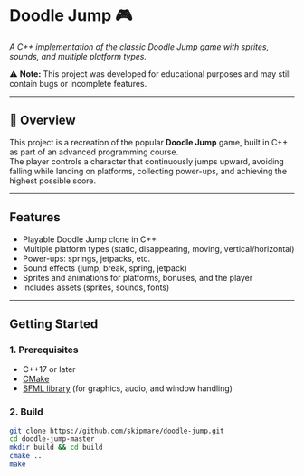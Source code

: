 # Doodle Jump 🎮
*A C++ implementation of the classic Doodle Jump game with sprites, sounds, and multiple platform types.*  

⚠️ **Note:** This project was developed for educational purposes and may still contain bugs or incomplete features.  

---

## 📖 Overview
This project is a recreation of the popular **Doodle Jump** game, built in C++ as part of an advanced programming course.  
The player controls a character that continuously jumps upward, avoiding falling while landing on platforms, collecting power-ups, and achieving the highest possible score.  

---

## Features
- Playable Doodle Jump clone in C++  
- Multiple platform types (static, disappearing, moving, vertical/horizontal)  
- Power-ups: springs, jetpacks, etc.  
- Sound effects (jump, break, spring, jetpack)  
- Sprites and animations for platforms, bonuses, and the player  
- Includes assets (sprites, sounds, fonts)  

---

## Getting Started

### 1. Prerequisites
- C++17 or later  
- [CMake](https://cmake.org/)  
- [SFML library](https://www.sfml-dev.org/) (for graphics, audio, and window handling)  

### 2. Build
```bash
git clone https://github.com/skipmare/doodle-jump.git
cd doodle-jump-master
mkdir build && cd build
cmake ..
make
